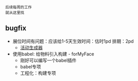 ```
后续每周的工作
就从这里找
```
## bugfix
- 展位时间有问题：应该给1-5天生效时间：估时1pd 排期：2pd
  - [活动生成器](https://km.sankuai.com/page/1222704342)
- 使用babel: 给物料引入构建 - forMyFace
  - 刚好可以编写一个babel插件
  - babel专项
  - 工程化：构建专项